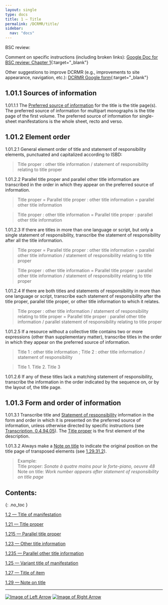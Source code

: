 ```yaml
---
layout: single
type: docs
title: 1 — Title
permalink: /DCRMR/title/
sidebar:
  nav: "docs"
---
```


BSC review: 

Comment on specific instructions (including broken links): [Google Doc for BSC review: Chapter 1](https://docs.google.com/document/d/1szCKBfb1InUPg-VPDDboOIOm1FOoNHP7IpSefsW7gcY/edit?usp=sharing){:target="_blank"}

Other suggestions to improve DCRMR (e.g., improvements to site appearance, navigation, etc.): [DCRMR Google form](https://docs.google.com/forms/d/e/1FAIpQLSdR5y2Om_wXVFI4FzsrzaFII66-U8bF0YFHT4ImFTZcaLYpZg/viewform){:target="_blank"}


## 1.01.1 Sources of information

<a name="1.01.1.1">1.01.1.1</a> The [Preferred source of information](/DCRMR/general-rules/Data-provenance/#013-preferred-source-of-information) for the title is the title page(s). The preferred source of information for multipart monographs is the title page of the first volume. The preferred source of information for single-sheet manifestations is the whole sheet, recto and verso. 

## 1.01.2 Element order

<a name="1.01.2.1">1.01.2.1</a> General element order of title and statement of responsibility elements, punctuated and capitalized according to ISBD:

>Title proper : other title information / statement of responsibility relating to title proper

<a name="1.01.2.2">1.01.2.2</a> Parallel title proper and parallel other title information are transcribed in the order in which they appear on the preferred source of information.

>Title proper = Parallel title proper : other title information = parallel other title information

>Title proper : other title information = Parallel title proper : parallel other title information

<a name="1.01.2.3">1.01.2.3</a> If there are titles in more than one language or script, but only a single statement of responsibility, transcribe the statement of responsibility after all the title information.

>Title proper = Parallel title proper : other title information = parallel other title information / statement of responsibility relating to title proper

>Title proper : other title information = Parallel title proper : parallel other title information / statement of responsibility relating to title proper

<a name="1.01.2.4">1.01.2.4</a> If there are both titles and statements of responsibility in more than one language or script, transcribe each statement of responsibility after the title proper, parallel title proper, or other title information to which it relates. 

>Title proper : other title information / statement of responsibility relating to title proper = Parallel title proper : parallel other title information / parallel statement of responsibility relating to title proper

<a name="1.01.2.5">1.01.2.5</a> If a resource without a collective title contains two or more expressions (other than supplementary matter), transcribe titles in the order in which they appear on the preferred source of information. 

> Title 1 : other title information ; Title 2 : other title information / statement of responsibility

> Title 1. Title 2. Title 3

<a name="1.01.2.6">1.01.2.6</a> If any of these titles lack a matching statement of responsibility, transcribe the information in the order indicated by the sequence on, or by the layout of, the title page.

## 1.01.3 Form and order of information

<a name="1.01.3.1">1.01.3.1</a> Transcribe title and [Statement of responsibility](/DCRMR/sor/) information in the form and order in which it is presented on the preferred source of information, unless otherwise directed by specific instructions (see [Transcription, 0.4.94.05](/DCRMR/general-rules/Transcription/#0.4.94.05)). The [Title proper](/DCRMR/title/Title-proper/) is the first element of the description.  

<a name="1.01.3.2">1.01.3.2</a> Always make a [Note on title](/DCRMR/title/Note-on-title/) to indicate the original position on the title page of transposed elements (see [1.29.31.2](/DCRMR/title/Note-on-title/#1.29.31.2)).

>Example:  
>Title proper: <CITE>Sonate à quatre mains pour le forte-piano, oeuvre 48</CITE>  
>Note on title: <CITE>Work number appears after statement of responsibility on title page</CITE>  

## Contents:
{: .no_toc }

[1.2 — Title of manifestation](/DCRMR/title/Title-of-manifestation/)

[1.21 — Title proper](/DCRMR/title/Title-proper/)

[1.215 — Parallel title proper](/DCRMR/title/Parallel-title-proper/)

[1.23 — Other title information](/DCRMR/title/Other-title-information/)

[1.235 — Parallel other title information](/DCRMR/title/Parallel-other-title-information/)

[1.25 — Variant title of manifestation](/DCRMR/title/Variant-title-of-manifestation/)

[1.27 — Title of item](/DCRMR/title/Title-of-item/)

[1.29 — Note on title](/DCRMR/title/Note-on-title/)

---

[![Image of Left Arrow](https://rbms-bsc.github.io/DCRMR/assets/pictures/navigation/Arrow_Left.png "0.4 — Transcription")](/DCRMR/general-rules/Transcription/) [![Image of Right Arrow](https://rbms-bsc.github.io/DCRMR/assets/pictures/navigation/Arrow_Right.png "1.2 — Title of manifestation")](/DCRMR/title/Title-of-manifestation/)
